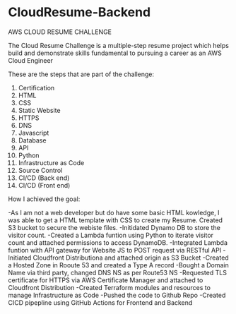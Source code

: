 # CloudResume-Backend
AWS CLOUD RESUME CHALLENGE

The Cloud Resume Challenge is a multiple-step resume project which helps build and demonstrate skills fundamental to pursuing a career as an AWS Cloud Engineer

These are the steps that are part of the challenge:

1.  Certification
2.  HTML
3.  CSS
4.  Static Website
5.  HTTPS
6.  DNS
7.  Javascript
8.  Database
9.  API
10. Python
11. Infrastructure as Code
12. Source Control
13. CI/CD (Back end)
14. CI/CD (Front end)

How I achieved the goal:

-As I am not a web developer but do have some basic HTML kowledge, I was able to get a HTML template with CSS to create my Resume. Created S3 bucket to secure the    webiste files.
-Initidated Dynamo DB to store the visitor count.
-Created a Lambda funtion using Python to iterate visitor count and attached permissions to access DynamoDB.
-Integrated Lambda funtion with API gateway for Website JS to POST request via RESTful API
-Initiated Cloudfront Distributiona and attached origin as S3 Bucket
-Created a Hosted Zone in Rooute 53 and created a Type A record
-Bought a Domain Name via third party, changed DNS NS as per Route53 NS
-Requested TLS certificate for HTTPS via AWS Certificate Manager and attached to Cloudfront Distribution
-Created Terraform modules and resources to manage Infrastructure as Code
-Pushed the code to Github Repo
-Created CICD pipepline using GitHub Actions for Frontend and Backend
